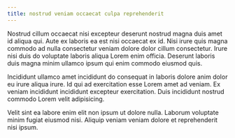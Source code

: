 ```yaml
---
title: nostrud veniam occaecat culpa reprehenderit
---
```


Nostrud cillum occaecat nisi excepteur deserunt nostrud magna duis amet id aliqua qui. Aute ex laboris ea est nisi occaecat ex id. Nisi irure quis magna commodo ad nulla consectetur veniam dolore dolor cillum consectetur. Irure nisi duis do voluptate laboris aliqua Lorem enim officia. Deserunt laboris duis magna minim ullamco ipsum qui enim commodo eiusmod quis.

Incididunt ullamco amet incididunt do consequat in laboris dolore anim dolor eu irure aliqua irure. Id qui ad exercitation esse Lorem amet ad veniam. Ex veniam incididunt incididunt excepteur exercitation. Duis incididunt nostrud commodo Lorem velit adipisicing.

Velit sint ea labore enim elit non ipsum ut dolore nulla. Laborum voluptate minim fugiat eiusmod nisi. Aliquip veniam veniam dolore et reprehenderit nisi ipsum.